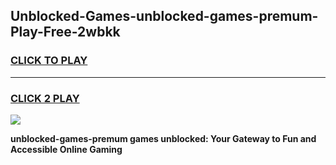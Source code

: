 
## Unblocked-Games-unblocked-games-premum-Play-Free-2wbkk
<h3>
<a href="https://premium76.site?title=unblocked-games-premum&ref=22A">CLICK TO PLAY</a></h3>
<hr>

<h3>
<a href="https://premium76.site?title=unblocked-games-premum&ref=22A">CLICK 2 PLAY</a>
  
</h3>

<a href="https://premium76.site?title=unblocked-games-premum&ref=22A"><img src="https://clearcache.store/games.png"></a>


**unblocked-games-premum games unblocked: Your Gateway to Fun and Accessible Online Gaming**
